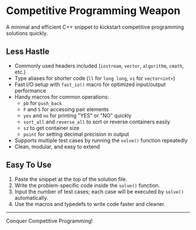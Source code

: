 # Competitive Programming Weapon

A minimal and efficient C++ snippet to kickstart competitive programming solutions quickly.

## Less Hastle

- Commonly used headers included (`iostream`, `vector`, `algorithm`, `cmath`, etc.)  
- Type aliases for shorter code (`ll` for `long long`, `vi` for `vector<int>`)  
- Fast I/O setup with `fast_io()` macro for optimized input/output performance  
- Handy macros for common operations:
  - `pb` for `push_back`  
  - `F` and `S` for accessing pair elements  
  - `yes` and `no` for printing "YES" or "NO" quickly  
  - `sort_all` and `reverse_all` to sort or reverse containers easily  
  - `sz` to get container size  
  - `point` for setting decimal precision in output  
- Supports multiple test cases by running the `solve()` function repeatedly  
- Clean, modular, and easy to extend

## Easy To Use

1. Paste the snippet at the top of the solution file.  
2. Write the problem-specific code inside the `solve()` function.  
3. Input the number of test cases; each case will be executed by `solve()` automatically.  
4. Use the macros and typedefs to write code faster and cleaner.

---

Conquer Competitive Programming!
